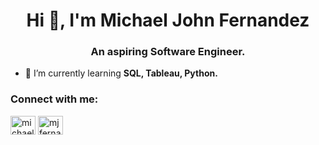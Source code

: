 <h1 align="center">Hi 👋, I'm Michael John Fernandez</h1>
<h3 align="center">An aspiring Software Engineer.</h3>

- 🌱 I’m currently learning **SQL, Tableau, Python.**

<h3 align="left">Connect with me:</h3>
<p align="left">
<a href="https://linkedin.com/in/michael-john-f-4a8a501b0/" target="blank"><img align="center" src="https://raw.githubusercontent.com/rahuldkjain/github-profile-readme-generator/master/src/images/icons/Social/linked-in-alt.svg" alt="michael-john-f-4a8a501b0/" height="30" width="40" /></a>
<a href="https://kaggle.com/mjfernandez321" target="blank"><img align="center" src="https://raw.githubusercontent.com/rahuldkjain/github-profile-readme-generator/master/src/images/icons/Social/kaggle.svg" alt="mjfernandez321" height="30" width="40" /></a>
</p>
